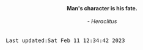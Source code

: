 
<div align="center"><b><span>Man's character is his fate.</span></b><br><br><i> - Heraclitus</i></div>
<br><br><kbd>Last updated:Sat Feb 11 12:34:42 2023</kbd>